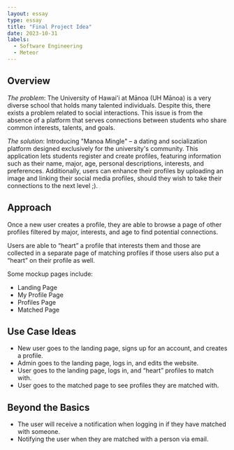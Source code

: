 ```yaml
---
layout: essay
type: essay
title: "Final Project Idea"
date: 2023-10-31
labels:
  - Software Engineering
  - Meteor
---
```

## Overview
_The problem_: The University of Hawai'i at Mānoa (UH Mānoa) is a very diverse school that holds many talented individuals. Despite this, there exists a problem related to social interactions. This issue is from the absence of a platform that serves connections between students who share common interests, talents, and goals.

_The solution_: Introducing "Manoa Mingle" – a dating and socialization platform designed exclusively for the university's community. This application lets students register and create profiles, featuring information such as their name, major, age, personal descriptions, interests, and preferences. Additionally, users can enhance their profiles by uploading an image and linking their social media profiles, should they wish to take their connections to the next level ;).

## Approach
Once a new user creates a profile, they are able to browse a page of other profiles filtered by major, interests, and age to find potential connections.

Users are able to “heart” a profile that interests them and those are collected in a separate page of matching profiles if those users also put a “heart” on their profile as well.

Some mockup pages include:
* Landing Page
* My Profile Page
* Profiles Page
* Matched Page

## Use Case Ideas
* New user goes to the landing page, signs up for an account, and creates a profile.
* Admin goes to the landing page, logs in, and edits the website.
* User goes to the landing page, logs in, and “heart” profiles to match with.
* User goes to the matched page to see profiles they are matched with.

## Beyond the Basics
* The user will receive a notification when logging in if they have matched with someone.
* Notifying the user when they are matched with a person via email.
